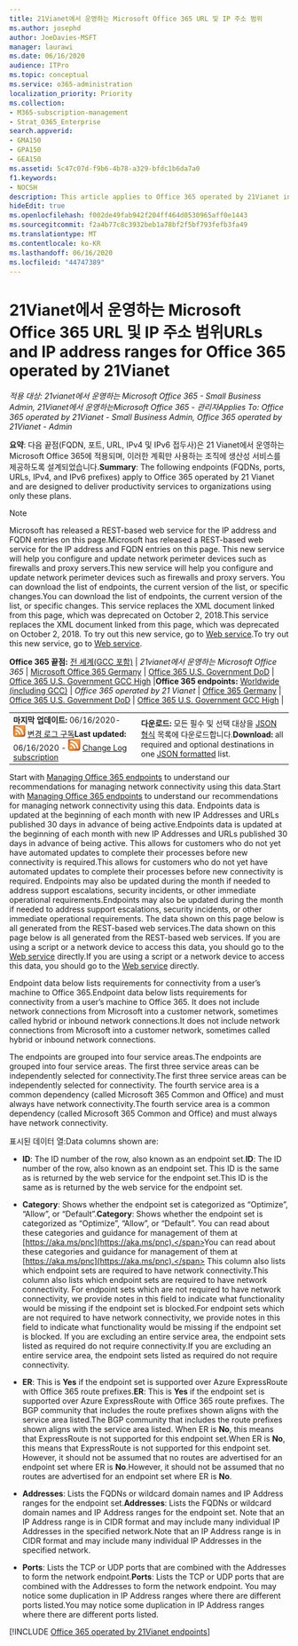 ```yaml
---
title: 21Vianet에서 운영하는 Microsoft Office 365 URL 및 IP 주소 범위
ms.author: josephd
author: JoeDavies-MSFT
manager: laurawi
ms.date: 06/16/2020
audience: ITPro
ms.topic: conceptual
ms.service: o365-administration
localization_priority: Priority
ms.collection:
- M365-subscription-management
- Strat_O365_Enterprise
search.appverid:
- GMA150
- GPA150
- GEA150
ms.assetid: 5c47c07d-f9b6-4b78-a329-bfdc1b6da7a0
f1.keywords:
- NOCSH
description: This article applies to Office 365 operated by 21Vianet in China. This article lists the URLs and IP address ranges used by Office 365 operated by 21Vianet.
hideEdit: true
ms.openlocfilehash: f002de49fab942f204ff464d0530965aff0e1443
ms.sourcegitcommit: f2a4b77c8c3932beb1a78bf2f5bf793fefb3fa49
ms.translationtype: MT
ms.contentlocale: ko-KR
ms.lasthandoff: 06/16/2020
ms.locfileid: "44747389"
---
```

# <a name="urls-and-ip-address-ranges-for-office-365-operated-by-21vianet"></a><span data-ttu-id="a3311-104">21Vianet에서 운영하는 Microsoft Office 365 URL 및 IP 주소 범위</span><span class="sxs-lookup"><span data-stu-id="a3311-104">URLs and IP address ranges for Office 365 operated by 21Vianet</span></span>

 <span data-ttu-id="a3311-105">*적용 대상: 21vianet에서 운영하는 Microsoft Office 365 - Small Business Admin, 21Vianet에서 운영하는Microsoft Office 365 - 관리자*</span><span class="sxs-lookup"><span data-stu-id="a3311-105">*Applies To: Office 365 operated by 21Vianet - Small Business Admin, Office 365 operated by 21Vianet - Admin*</span></span>

<span data-ttu-id="a3311-106">**요약**: 다음 끝점(FQDN, 포트, URL, IPv4 및 IPv6 접두사)은 21 Vianet에서 운영하는 Microsoft Office 365에 적용되며, 이러한 계획만 사용하는 조직에 생산성 서비스를 제공하도록 설계되었습니다.</span><span class="sxs-lookup"><span data-stu-id="a3311-106">**Summary**: The following endpoints (FQDNs, ports, URLs, IPv4, and IPv6 prefixes) apply to Office 365 operated by 21 Vianet and are designed to deliver productivity services to organizations using only these plans.</span></span>
  
> [!NOTE]
> <span data-ttu-id="a3311-107">Microsoft has released a REST-based web service for the IP address and FQDN entries on this page.</span><span class="sxs-lookup"><span data-stu-id="a3311-107">Microsoft has released a REST-based web service for the IP address and FQDN entries on this page.</span></span> <span data-ttu-id="a3311-108">This new service will help you configure and update network perimeter devices such as firewalls and proxy servers.</span><span class="sxs-lookup"><span data-stu-id="a3311-108">This new service will help you configure and update network perimeter devices such as firewalls and proxy servers.</span></span> <span data-ttu-id="a3311-109">You can download the list of endpoints, the current version of the list, or specific changes.</span><span class="sxs-lookup"><span data-stu-id="a3311-109">You can download the list of endpoints, the current version of the list, or specific changes.</span></span> <span data-ttu-id="a3311-110">This service replaces the XML document linked from this page, which was deprecated on October 2, 2018.</span><span class="sxs-lookup"><span data-stu-id="a3311-110">This service replaces the XML document linked from this page, which was deprecated on October 2, 2018.</span></span> <span data-ttu-id="a3311-111">To try out this new service, go to [Web service](office-365-ip-web-service.md).</span><span class="sxs-lookup"><span data-stu-id="a3311-111">To try out this new service, go to [Web service](office-365-ip-web-service.md).</span></span>
  
 <span data-ttu-id="a3311-112">**Office 365 끝점:** [전 세계(GCC 포함)](urls-and-ip-address-ranges.md)  | *21vianet에서 운영하는 Microsoft Office 365* | [Microsoft Office 365 Germany](office-365-germany-endpoints.md)  |  [Office 365 U.S. Government DoD](office-365-u-s-government-dod-endpoints.md) | [Office 365 U.S. Government GCC High](office-365-u-s-government-gcc-high-endpoints.md) |</span><span class="sxs-lookup"><span data-stu-id="a3311-112">**Office 365 endpoints:** [Worldwide (including GCC)](urls-and-ip-address-ranges.md)  | *Office 365 operated by 21 Vianet* | [Office 365 Germany](office-365-germany-endpoints.md) | [Office 365 U.S. Government DoD](office-365-u-s-government-dod-endpoints.md) | [Office 365 U.S. Government GCC High](office-365-u-s-government-gcc-high-endpoints.md) |</span></span>
  
|||
|:-----|:-----|
|<span data-ttu-id="a3311-113">**마지막 업데이트:** 06/16/2020- ![ RSS ](media/5dc6bb29-25db-4f44-9580-77c735492c4b.png) [변경 로그 구독](https://endpoints.office.com/version/China?allversions=true&format=rss&clientrequestid=b10c5ed1-bad1-445f-b386-b919946339a7)</span><span class="sxs-lookup"><span data-stu-id="a3311-113">**Last updated:** 06/16/2020 - ![RSS](media/5dc6bb29-25db-4f44-9580-77c735492c4b.png) [Change Log subscription](https://endpoints.office.com/version/China?allversions=true&format=rss&clientrequestid=b10c5ed1-bad1-445f-b386-b919946339a7)</span></span>|<span data-ttu-id="a3311-114">**다운로드:** 모든 필수 및 선택 대상을 [JSON 형식](https://endpoints.office.com/endpoints/China?clientrequestid=b10c5ed1-bad1-445f-b386-b919946339a7) 목록에 다운로드합니다.</span><span class="sxs-lookup"><span data-stu-id="a3311-114">**Download:** all required and optional destinations in one [JSON formatted](https://endpoints.office.com/endpoints/China?clientrequestid=b10c5ed1-bad1-445f-b386-b919946339a7) list.</span></span>  <br/> |

<span data-ttu-id="a3311-115">Start with [Managing Office 365 endpoints](managing-office-365-endpoints.md) to understand our recommendations for managing network connectivity using this data.</span><span class="sxs-lookup"><span data-stu-id="a3311-115">Start with [Managing Office 365 endpoints](managing-office-365-endpoints.md) to understand our recommendations for managing network connectivity using this data.</span></span> <span data-ttu-id="a3311-116">Endpoints data is updated at the beginning of each month with new IP Addresses and URLs published 30 days in advance of being active.</span><span class="sxs-lookup"><span data-stu-id="a3311-116">Endpoints data is updated at the beginning of each month with new IP Addresses and URLs published 30 days in advance of being active.</span></span> <span data-ttu-id="a3311-117">This allows for customers who do not yet have automated updates to complete their processes before new connectivity is required.</span><span class="sxs-lookup"><span data-stu-id="a3311-117">This allows for customers who do not yet have automated updates to complete their processes before new connectivity is required.</span></span> <span data-ttu-id="a3311-118">Endpoints may also be updated during the month if needed to address support escalations, security incidents, or other immediate operational requirements.</span><span class="sxs-lookup"><span data-stu-id="a3311-118">Endpoints may also be updated during the month if needed to address support escalations, security incidents, or other immediate operational requirements.</span></span> <span data-ttu-id="a3311-119">The data shown on this page below is all generated from the REST-based web services.</span><span class="sxs-lookup"><span data-stu-id="a3311-119">The data shown on this page below is all generated from the REST-based web services.</span></span> <span data-ttu-id="a3311-120">If you are using a script or a network device to access this data, you should go to the [Web service](office-365-ip-web-service.md) directly.</span><span class="sxs-lookup"><span data-stu-id="a3311-120">If you are using a script or a network device to access this data, you should go to the [Web service](office-365-ip-web-service.md) directly.</span></span>

<span data-ttu-id="a3311-121">Endpoint data below lists requirements for connectivity from a user’s machine to Office 365.</span><span class="sxs-lookup"><span data-stu-id="a3311-121">Endpoint data below lists requirements for connectivity from a user’s machine to Office 365.</span></span> <span data-ttu-id="a3311-122">It does not include network connections from Microsoft into a customer network, sometimes called hybrid or inbound network connections.</span><span class="sxs-lookup"><span data-stu-id="a3311-122">It does not include network connections from Microsoft into a customer network, sometimes called hybrid or inbound network connections.</span></span>

<span data-ttu-id="a3311-123">The endpoints are grouped into four service areas.</span><span class="sxs-lookup"><span data-stu-id="a3311-123">The endpoints are grouped into four service areas.</span></span> <span data-ttu-id="a3311-124">The first three service areas can be independently selected for connectivity.</span><span class="sxs-lookup"><span data-stu-id="a3311-124">The first three service areas can be independently selected for connectivity.</span></span> <span data-ttu-id="a3311-125">The fourth service area is a common dependency (called Microsoft 365 Common and Office) and must always have network connectivity.</span><span class="sxs-lookup"><span data-stu-id="a3311-125">The fourth service area is a common dependency (called Microsoft 365 Common and Office) and must always have network connectivity.</span></span>

<span data-ttu-id="a3311-126">표시된 데이터 열:</span><span class="sxs-lookup"><span data-stu-id="a3311-126">Data columns shown are:</span></span>

- <span data-ttu-id="a3311-127">**ID**: The ID number of the row, also known as an endpoint set.</span><span class="sxs-lookup"><span data-stu-id="a3311-127">**ID**: The ID number of the row, also known as an endpoint set.</span></span> <span data-ttu-id="a3311-128">This ID is the same as is returned by the web service for the endpoint set.</span><span class="sxs-lookup"><span data-stu-id="a3311-128">This ID is the same as is returned by the web service for the endpoint set.</span></span>

- <span data-ttu-id="a3311-129">**Category**: Shows whether the endpoint set is categorized as “Optimize”, “Allow”, or “Default”.</span><span class="sxs-lookup"><span data-stu-id="a3311-129">**Category**: Shows whether the endpoint set is categorized as “Optimize”, “Allow”, or “Default”.</span></span> <span data-ttu-id="a3311-130">You can read about these categories and guidance for management of them at [https://aka.ms/pnc](https://aka.ms/pnc).</span><span class="sxs-lookup"><span data-stu-id="a3311-130">You can read about these categories and guidance for management of them at [https://aka.ms/pnc](https://aka.ms/pnc).</span></span> <span data-ttu-id="a3311-131">This column also lists which endpoint sets are required to have network connectivity.</span><span class="sxs-lookup"><span data-stu-id="a3311-131">This column also lists which endpoint sets are required to have network connectivity.</span></span> <span data-ttu-id="a3311-132">For endpoint sets which are not required to have network connectivity, we provide notes in this field to indicate what functionality would be missing if the endpoint set is blocked.</span><span class="sxs-lookup"><span data-stu-id="a3311-132">For endpoint sets which are not required to have network connectivity, we provide notes in this field to indicate what functionality would be missing if the endpoint set is blocked.</span></span> <span data-ttu-id="a3311-133">If you are excluding an entire service area, the endpoint sets listed as required do not require connectivity.</span><span class="sxs-lookup"><span data-stu-id="a3311-133">If you are excluding an entire service area, the endpoint sets listed as required do not require connectivity.</span></span>

- <span data-ttu-id="a3311-134">**ER**: This is **Yes** if the endpoint set is supported over Azure ExpressRoute with Office 365 route prefixes.</span><span class="sxs-lookup"><span data-stu-id="a3311-134">**ER**: This is **Yes** if the endpoint set is supported over Azure ExpressRoute with Office 365 route prefixes.</span></span> <span data-ttu-id="a3311-135">The BGP community that includes the route prefixes shown aligns with the service area listed.</span><span class="sxs-lookup"><span data-stu-id="a3311-135">The BGP community that includes the route prefixes shown aligns with the service area listed.</span></span> <span data-ttu-id="a3311-136">When ER is **No**, this means that ExpressRoute is not supported for this endpoint set.</span><span class="sxs-lookup"><span data-stu-id="a3311-136">When ER is **No**, this means that ExpressRoute is not supported for this endpoint set.</span></span> <span data-ttu-id="a3311-137">However, it should not be assumed that no routes are advertised for an endpoint set where ER is **No**.</span><span class="sxs-lookup"><span data-stu-id="a3311-137">However, it should not be assumed that no routes are advertised for an endpoint set where ER is **No**.</span></span>

- <span data-ttu-id="a3311-138">**Addresses**: Lists the FQDNs or wildcard domain names and IP Address ranges for the endpoint set.</span><span class="sxs-lookup"><span data-stu-id="a3311-138">**Addresses**: Lists the FQDNs or wildcard domain names and IP Address ranges for the endpoint set.</span></span> <span data-ttu-id="a3311-139">Note that an IP Address range is in CIDR format and may include many individual IP Addresses in the specified network.</span><span class="sxs-lookup"><span data-stu-id="a3311-139">Note that an IP Address range is in CIDR format and may include many individual IP Addresses in the specified network.</span></span>
 
- <span data-ttu-id="a3311-140">**Ports**: Lists the TCP or UDP ports that are combined with the Addresses to form the network endpoint.</span><span class="sxs-lookup"><span data-stu-id="a3311-140">**Ports**: Lists the TCP or UDP ports that are combined with the Addresses to form the network endpoint.</span></span> <span data-ttu-id="a3311-141">You may notice some duplication in IP Address ranges where there are different ports listed.</span><span class="sxs-lookup"><span data-stu-id="a3311-141">You may notice some duplication in IP Address ranges where there are different ports listed.</span></span>

[!INCLUDE [Office 365 operated by 21Vianet endpoints](./includes/office-365-operated-by-21vianet-endpoints.md)]


